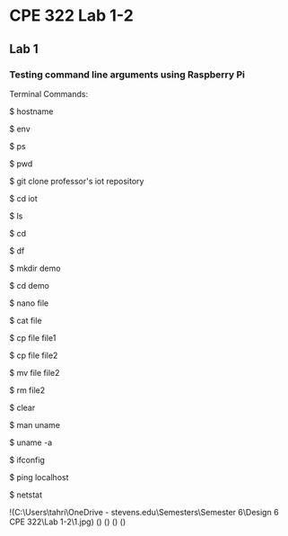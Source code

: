 # CPE 322 Lab 1-2
## Lab 1
### Testing command line arguments using Raspberry Pi

Terminal Commands:

$ hostname

$ env

$ ps

$ pwd

$ git clone professor's iot repository

$ cd iot

$ ls

$ cd

$ df

$ mkdir demo

$ cd demo

$ nano file

$ cat file

$ cp file file1

$ cp file file2

$ mv file file2

$ rm file2

$ clear

$ man uname

$ uname -a

$ ifconfig

$ ping localhost

$ netstat

!(C:\Users\tahri\OneDrive - stevens.edu\Semesters\Semester 6\Design 6 CPE 322\Lab 1-2\1.jpg)
()
()
()
()
